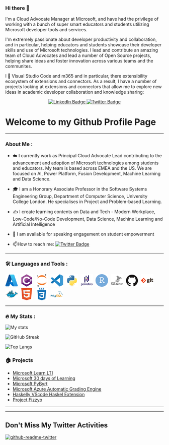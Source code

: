 ### Hi there 👋

I'm a Cloud Advocate Manager at Microsoft, and have had the privilege of working with a bunch of super smart educators and students utilizing Microsoft developer tools and services. 

I'm extremely passionate about developer productivity and collaboration, and in particular, helping educators and students showcase their developer skills and use of Microsoft technologies. I lead and contribute an amazing team of Cloud Advocates and lead a number of Open Source projects, helping share ideas and foster innovation across various teams and the communites. 

I 💖 Visual Studio Code and m365 and in particular, there extensibility ecosystem of extensions and connectors. As a result, I have a number of projects looking at extensions and connectors that allow me to explore new ideas in academic developer collaboration and knowledge sharing:

<div id="badges" align="center">
  <a href="https://linkedin.com/in/leestott">
    <img src="https://img.shields.io/badge/LinkedIn-blue?style=for-the-badge&logo=linkedin&logoColor=white" alt="LinkedIn Badge"/>
  </a>
  <a href="https://twitter.com/lee_stott">
    <img src="https://img.shields.io/badge/Twitter-blue?style=for-the-badge&logo=twitter&logoColor=white" alt="Twitter Badge"/>
  </a>
</div>
<h1>
Welcome to my Github Profile Page
</h1>
</div>

---
### About Me :
- :cloud: I currently work as Principal Cloud Advocate Lead contributing to the advancement and adoption of Microsoft technologies among students and educators. My team is based across EMEA and the US. We are focused on AI, Power Platform, Fusion Development, Machine Learning and Data Science.
- :mortar_board: I am a Honorary Associate Professor in the Software Systems Engineering Group, Department of Computer Science, University College London. He specialises in Project and Problem-based Learning.
- ✍️ I create learning contents on Data and Tech - Modern Workplace, Low-Code/No-Code Development, Data Science, Machine Learning and Artificial Intelligence
- :loudspeaker: I am available for speaking engagement on student empowerment

- :mailbox:How to reach me: [![Twitter Badge](https://img.shields.io/badge/Twitter-blue?style=for-the-badge&logo=twitter&logoColor=white)](https://twitter.com/lee_stott)

---

### :hammer_and_wrench: Languages and Tools :
<div>

  <img src="https://github.com/devicons/devicon/blob/master/icons/azure/azure-original.svg" title="Azure" alt="Azure" width="40" height="40"/>&nbsp;
  <img src="https://github.com/devicons/devicon/blob/master/icons/csharp/csharp-original.svg" title="CSharp" alt="CSharp" width="40" height="40"/>&nbsp;
  <img src="https://github.com/devicons/devicon/blob/master/icons/jupyter/jupyter-original.svg" title="Juypter" alt="Jupyter" width="40" height="40"/>&nbsp; 
  <img src="https://github.com/devicons/devicon/blob/master/icons/vscode/vscode-original.svg" title="VSCode"  alt="VSCode" width="40" height="40"/>&nbsp;
  <img src="https://github.com/devicons/devicon/blob/master/icons/python/python-original.svg" title="Python" alt="Python" width="40" height="40"/>&nbsp;
  <img src="https://github.com/devicons/devicon/blob/master/icons/pandas/pandas-original-wordmark.svg" title="Pandas" alt="Pandas" width="40" height="40"/>&nbsp;
  <img src="https://github.com/devicons/devicon/blob/master/icons/rstudio/rstudio-original.svg" title="RStudio" alt="RStudio" width="40" height="40"/>&nbsp;
  <img src="https://github.com/devicons/devicon/blob/master/icons/microsoftsqlserver/microsoftsqlserver-plain-wordmark.svg" title="MS SqlServer" alt="MS SqlServer" width="40" height="40"/>&nbsp;
  <img src="https://github.com/devicons/devicon/blob/master/icons/github/github-original.svg" title="Github" alt="Github" width="40" height="40"/>&nbsp;
  <img src="https://github.com/devicons/devicon/blob/master/icons/git/git-original-wordmark.svg" title="Git" alt="Git" width="40" height="40"/>&nbsp;
  <img src="https://github.com/devicons/devicon/blob/master/icons/docker/docker-original.svg" title="Docker" alt="Docker" width="40" height="40"/>&nbsp;
  <img src="https://github.com/devicons/devicon/blob/master/icons/html5/html5-original.svg" title="HTML5" alt="HTML" width="40" height="40"/>&nbsp;
  <img src="https://github.com/devicons/devicon/blob/master/icons/css3/css3-plain-wordmark.svg"  title="CSS3" alt="CSS" width="40" height="40"/>&nbsp;
  <img src="https://github.com/devicons/devicon/blob/master/icons/mysql/mysql-original-wordmark.svg" title="MySQL"  alt="MySQL" width="40" height="40"/>&nbsp;
</div>

---
### :fire: My Stats :
![My stats](https://github-readme-stats.vercel.app/api?username=leestott&show_icons=true&theme=nightowl)

![GitHub Streak](http://github-readme-streak-stats.herokuapp.com?user=leestott&date_format=M%20j%5B%2C%20Y%5D)

![Top Langs](https://github-readme-stats.vercel.app/api/top-langs/?username=leestott&layout=compact&theme=vision-friendly-dark)

### :house: Projects

- [Microsoft Learn LTI](https://github.com/microsoft/learn-lti)
- [Microsoft 30 days of Learning](https://github.com/microsoft/30daysof)
- [Microsoft PyByrt](https://github.com/microsoft/pybryt)
- [Microsoft Azure Automatic Grading Engine](https://github.com/microsoft/AzureAutomaticGradingEngine)
- [Haskelly VScode Haskel Extension](https://marketplace.visualstudio.com/items?itemName=UCL.haskelly)
- [Project Fizzyo](https://github.com/Fizzyo)
---
---
## Don't Miss My Twitter Activities
[![github-readme-twitter](https://github-readme-twitter.gazf.vercel.app/api?id=lee_stott)](https://github.com/gazf/github-readme-twitter)
